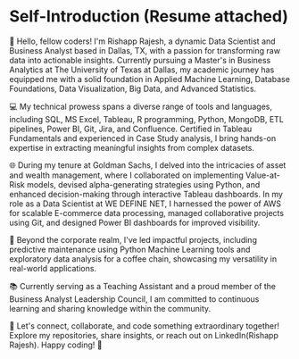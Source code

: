 # Self-Introduction (Resume attached)
👋 Hello, fellow coders! I'm Rishapp Rajesh, a dynamic Data Scientist and Business Analyst based in Dallas, TX, with a passion for transforming raw data into actionable insights. Currently pursuing a Master's in Business Analytics at The University of Texas at Dallas, my academic journey has equipped me with a solid foundation in Applied Machine Learning, Database Foundations, Data Visualization, Big Data, and Advanced Statistics.

💻 My technical prowess spans a diverse range of tools and languages, including SQL, MS Excel, Tableau, R programming, Python, MongoDB, ETL pipelines, Power BI, Git, Jira, and Confluence. Certified in Tableau Fundamentals and experienced in Case Study analysis, I bring hands-on expertise in extracting meaningful insights from complex datasets.

🌐 During my tenure at Goldman Sachs, I delved into the intricacies of asset and wealth management, where I collaborated on implementing Value-at-Risk models, devised alpha-generating strategies using Python, and enhanced decision-making through interactive Tableau dashboards. In my role as a Data Scientist at WE DEFINE NET, I harnessed the power of AWS for scalable E-commerce data processing, managed collaborative projects using Git, and designed Power BI dashboards for improved visibility.

🚀 Beyond the corporate realm, I've led impactful projects, including predictive maintenance using Python Machine Learning tools and exploratory data analysis for a coffee chain, showcasing my versatility in real-world applications.

📚 Currently serving as a Teaching Assistant and a proud member of the Business Analyst Leadership Council, I am committed to continuous learning and sharing knowledge within the community.

🌟 Let's connect, collaborate, and code something extraordinary together! Explore my repositories, share insights, or reach out on LinkedIn(Rishapp Rajesh). Happy coding! 🚀


